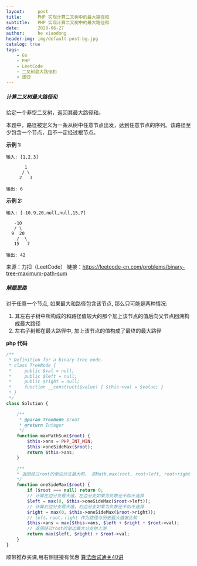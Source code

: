 ```yaml
---
layout:     post
title:      PHP 实现计算二叉树中的最大路径和
subtitle:   PHP 实现计算二叉树中的最大路径和
date:       2020-06-27
author:     he xiaodong
header-img: img/default-post-bg.jpg
catalog: true
tags:
    - Go
    - PHP
    - LeetCode
    - 二叉树最大路径和
    - 递归
---
```


##### 计算二叉树最大路径和
给定一个非空二叉树，返回其最大路径和。

本题中，路径被定义为一条从树中任意节点出发，达到任意节点的序列。该路径至少包含一个节点，且不一定经过根节点。

**示例 1:**
```
输入: [1,2,3]

       1
      / \
     2   3

输出: 6
```
**示例 2:**
```
输入: [-10,9,20,null,null,15,7]

   -10
   / \
  9  20
    /  \
   15   7

输出: 42
```

来源：力扣（LeetCode）
链接：https://leetcode-cn.com/problems/binary-tree-maximum-path-sum

##### 解题思路
对于任意一个节点, 如果最大和路径包含该节点, 那么只可能是两种情况:
1. 其左右子树中所构成的和路径值较大的那个加上该节点的值后向父节点回溯构成最大路径
2. 左右子树都在最大路径中, 加上该节点的值构成了最终的最大路径


**php 代码**
```php
/**
 * Definition for a binary tree node.
 * class TreeNode {
 *     public $val = null;
 *     public $left = null;
 *     public $right = null;
 *     function __construct($value) { $this->val = $value; }
 * }
 */
class Solution {

    /**
     * @param TreeNode $root
     * @return Integer
     */
    function maxPathSum($root) {
        $this->ans = PHP_INT_MIN;
        $this->oneSideMax($root);
        return $this->ans;
    }

    /**
    * 返回经过root的单边分支最大和， 即Math.max(root, root+left, root+right)
    */
    function oneSideMax($root) {
        if ($root === null) return 0;
        // 计算左边分支最大值，左边分支如果为负数还不如不选择
        $left = max(0, $this->oneSideMax($root->left));
        // 计算右边分支最大值，右边分支如果为负数还不如不选择
        $right = max(0, $this->oneSideMax($root->right));
        // left，root，right 作为路径与历史最大值做比较
        $this->ans = max($this->ans, $left + $right + $root->val);
        // 返回经过root的单边最大分支给上游
        return max($left, $right) + $root->val;
    }
}
```

顺带推荐买课,用右侧链接有优惠 [算法面试通关40讲](https://time.geekbang.org/course/intro/130?code=eh3BHyG3lG7AVgwxWXsSgvRJZROaofNh-bg7Fu7lHU4%3D&utm_term=SPoster)